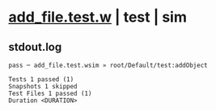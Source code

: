 # [add_file.test.w](../../../../../../tests/sdk_tests/bucket/add_file.test.w) | test | sim

## stdout.log
```log
pass ─ add_file.test.wsim » root/Default/test:addObject

Tests 1 passed (1)
Snapshots 1 skipped
Test Files 1 passed (1)
Duration <DURATION>
```

